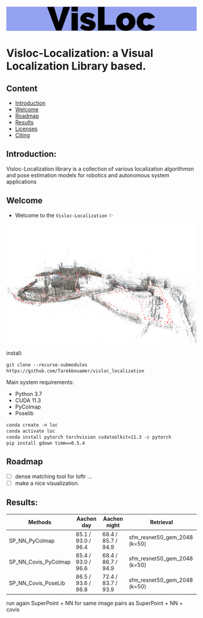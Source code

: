 ![demo_vid](assets/VisLoc-logos.jpeg)

# Visloc-Localization: a Visual Localization Library based.

## Content
- [Introduction](#introduction)
- [Welcome](#welcome)
- [Roadmap](#roadmap)
- [Results](#results)
- [Licenses](#licenses)
- [Citing](#citing)

## Introduction:

Visloc-Localization library is a collection of various localization algorithmsn and pose estimation models for robotics and autonomous system applications


## Welcome

* Welcome to the `Visloc-Localization` :sparkles:

![demo_vid](assets/aachen.png)

install:

```
git clone --recurse-submodules https://github.com/Tarekbouamer/visloc_localization
```

Main system requirements:
  * Python 3.7
  * CUDA 11.3
  * PyColmap
  * Poselib


```
conda create -n loc
conda activate loc
conda install pytorch torchvision cudatoolkit=11.3 -c pytorch
pip install gdown timm==0.5.4
```

## Roadmap
- [ ] dense matching tool for loftr ...
- [ ] make a nice visualization.

## Results:

| Methods                | Aachen day         | Aachen night       | Retrieval                    |
| ---------------------- | ------------------ | ------------------ | ---------------------------- |
| SP_NN_PyColmap         | 85.1 / 93.0 / 96.4 | 68.4 / 85.7 / 94.9 | sfm_resnet50_gem_2048 (k=50) |
| SP_NN_Covis_PyColmap   | 85.4 / 93.0 / 96.6 | 68.4 / 86.7 / 94.9 | sfm_resnet50_gem_2048 (k=50) |
| SP_NN_Covis_PoseLib    | 86.5 / 93.6 / 96.8 | 72.4 / 83.7 / 93.9 | sfm_resnet50_gem_2048 (k=50) |


run again SuperPoint + NN for same image pairs as SuperPoint + NN + covis
